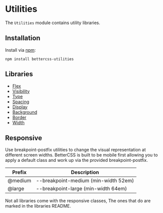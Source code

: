 # Utilities

The `Utilities` module contains utility libraries.

## Installation

Install via [npm](http://npmjs.org/):

 	npm install bettercss-utilities

## Libraries

* [Flex](./libs/flex/)
* [Visibility](./libs/visibility/)
* [Type](./libs/type/)
* [Spacing](./libs/spacing/)
* [Display](./libs/display/)
* [Background](./libs/background/)
* [Border](./libs/border/)
* [Width](./libs/width/)


## Responsive

Use breakpoint-postfix utilities to change the visual representation at different screen widths. BetterCSS is built to be mobile first allowing you to apply a default class and work up via the provided breakpoint-postfix. 

<table>
	<thead>
		<tr> <th>Prefix</th> <th>Description</th> </tr>
	</thead>
	<tbody>
	<tr> <td>@medium</td> <td>--breakpoint-medium (min-width 52em)</td> </tr>
	<tr> <td>@large</td> <td>--breakpoint-large (min-width 64em)</td> </tr>
	</tbody>
</table>

Not all libraries come with the responsive classes, The ones that do are marked in the libraries README.
